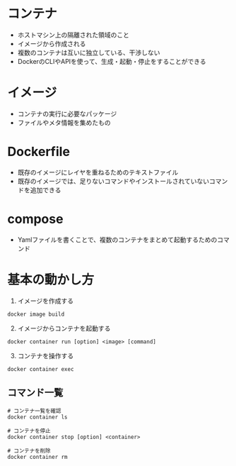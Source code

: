 # コンテナ

* ホストマシン上の隔離された領域のこと
* イメージから作成される
* 複数のコンテナは互いに独立している、干渉しない
* DockerのCLIやAPIを使って、生成・起動・停止をすることができる

# イメージ

* コンテナの実行に必要なパッケージ
* ファイルやメタ情報を集めたもの

# Dockerfile

* 既存のイメージにレイヤを重ねるためのテキストファイル
* 既存のイメージでは、足りないコマンドやインストールされていないコマンドを追加できる

# compose

* Yamlファイルを書くことで、複数のコンテナをまとめて起動するためのコマンド

# 基本の動かし方

1. イメージを作成する

```
docker image build
```

2. イメージからコンテナを起動する

```
docker container run [option] <image> [command]
```

3. コンテナを操作する

```
docker container exec
```

## コマンド一覧

```
# コンテナ一覧を確認
docker container ls

# コンテナを停止
docker container stop [option] <container>

# コンテナを削除
docker container rm 
```